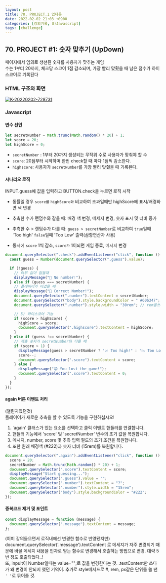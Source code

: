 ```yaml
---
layout: post
title: 70. PROJECT.1 업다운
date: 2022-02-02 21:03 +0900
categories: [강의기록, U)Javascript]
tags: [challenge]
---
```

## 70. PROJECT #1: 숫자 맞추기 (UpDown)

페이지에서 임의로 생선된 숫자를 사용자가 맞추는 게임  
수는 1부터 20까지, 체크당 스코어 1점 감소되며, 가장 빨리 맞췄을 때 남은 점수가 하이스코어로 기록된다

### HTML 구조와 화면

<a href="https://ibb.co/3dP4T4v"><img src="https://i.ibb.co/zxtQmQF/K-20220202-728731.png" alt="K-20220202-728731" border="0"></a>


### Javascript

#### 변수 선언

```javascript
let secretNumber = Math.trunc(Math.random() * 20) + 1;
let score = 20;
let highScore = 0;
```

- `secretNumber` : 1부터 20까지 생성되는 무작위 수로 사용자가 맞춰야 할 수
- `score`: 20점부터 시작하며 한번 check할 때 마다 1점씩 감소한다.
- `highscore`: 사용자가 `secretNumber`를 가장 빨리 맞췄을 때 기록된다.

#### 시나리오 로직

INPUT.guess에 값을 입력하고 BUTTON.check을 누르면 로직 시작

  + 동률일 경우 `score를` `highScore와` 비교하여 초과일때만 highScore에 표시/배경화면 색 변경

  + 추측한 수가 랜덤수와 같을 때: 배경 색 변경, 메세지 변경, 숫자 표시 및 너비 증가

  + 추측한 수 > 랜덤수가 다를 때: `guess > secretNumber`로 비교하여 `true`일때 'Too high' `false`일때 'Too Low' 출력(삼항연산자 사용)
  + 동시에 `score` 1씩 감소, `score가` 1이되면 게임 종료, 메시지 변경

```javascript
document.querySelector(".check").addEventListener("click", function () {
  const guess = Number(document.querySelector(".guess").value);

  if (!guess) {
    // 아무 값이 없을때
    displayMessage("🤔 No number!");
  } else if (guess === secretNumber) {
    // 플레이어가 이겼을 때
    displayMessage("🎉 Correct Number!");
    document.querySelector(".number").textContent = secretNumber;
    document.querySelector("body").style.backgroundColor = " #60b347";
    document.querySelector(".number").style.width = "30rem"; // rem을쓰기위해 문자열로

    // 5) 하이스코어 기능
    if (score > highScore) {
      highScore = score;
      document.querySelector(".highscore").textContent = highScore;
    }
  } else if (guess !== secretNumber) {
    // 제출 숫자가 secretNumber와 다를 때
    if (score > 1) {
      displayMessage(guess > secretNumber ? "📈 Too high!" : "📉 Too Low!");
      score--;
      document.querySelector(".score").textContent = score;
    } else {
      displayMessage("😡 You lost the game!");
      document.querySelector(".score").textContent = 0;
    }
  }
});
```

#### again 버튼 이벤트 처리

(챌린지였던것)  
플레이어가 새로운 추측을 할 수 있도록 기능을 구현하십시오!

1. 'again' 클래스가 있는 요소를 선택하고 클릭 이벤트 핸들러를 연결합니다.
2. 핸들러 기능에서 'score' 및 'secretNumber' 변수의 초기 값을 복원합니다.
3. 메시지, number, score 및 추측 입력 필드의 초기 조건을 복원합니다.
4. 또한 원래 배경색 (#222)과 숫자 너비 (15rem)를 복원합니다.

```js
document.querySelector(".again").addEventListener("click", function () {
  score = 20;
  secretNumber = Math.trunc(Math.random() * 20) + 1;
  document.querySelector(".score").textContent = score;
  displayMessage("Start guessing...");
  document.querySelector(".guess").value = "";
  document.querySelector(".number").textContent = "?";
  document.querySelector(".number").style.width = "15rem";
  document.querySelector("body").style.backgroundColor = "#222";
});
```

#### 중복코드 제거 및 포인트

```js
const displayMessage = function (message) {
  document.querySelector(".message").textContent = message;
};
```

(이미 강의들으면서 로직내에선 변경한 함수로 반영됐지만) document.querySelector('.message').textContent 로 메세지가 자주 변경되기 때문에 바꿀 메세지 내용을 인자로 받는 함수로 변경해서 호출하는 방법으로 변경. 대략 5번 정도 호출되었다..!   
또, inpuit이 Number일때는 value="";로 값을 변경한다는 것. .textContent만 쓰다가 왜 변경이 안되지 했던 기억이. 추가로 style메서드로 #, rem, px같은 단위를 쓸 땐 `' '`로 묶어줄 것.

